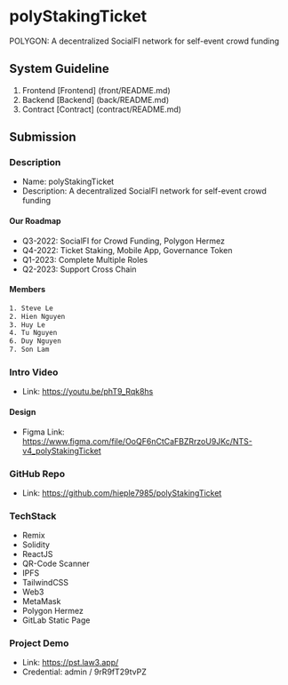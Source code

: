 # polyStakingTicket

POLYGON: A decentralized SocialFI network for self-event crowd funding

## System Guideline

1. Frontend [Frontend] (front/README.md)
2. Backend [Backend] (back/README.md)
3. Contract [Contract] (contract/README.md)

## Submission

### Description

- Name: polyStakingTicket
- Description: A decentralized SocialFI network for self-event crowd funding

#### Our Roadmap

- Q3-2022: SocialFI for Crowd Funding, Polygon Hermez
- Q4-2022: Ticket Staking, Mobile App, Governance Token
- Q1-2023: Complete Multiple Roles
- Q2-2023: Support Cross Chain

#### Members

```sh
1. Steve Le
2. Hien Nguyen
3. Huy Le
4. Tu Nguyen
6. Duy Nguyen
7. Son Lam
```

### Intro Video

- Link: https://youtu.be/phT9_Rqk8hs

#### Design

- Figma Link: https://www.figma.com/file/OoQF6nCtCaFBZRrzoU9JKc/NTS-v4_polyStakingTicket

### GitHub Repo

- Link: https://github.com/hieple7985/polyStakingTicket

### TechStack

- Remix
- Solidity
- ReactJS
- QR-Code Scanner
- IPFS
- TailwindCSS
- Web3
- MetaMask
- Polygon Hermez
- GitLab Static Page

### Project Demo

- Link: https://pst.law3.app/
- Credential: admin / 9rR9fT29tvPZ
